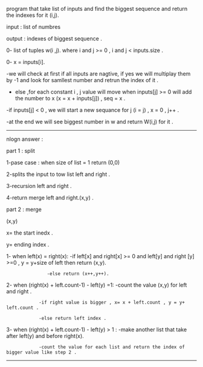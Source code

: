 program that take list of inputs and find the biggest sequence and return the indexes for it (i,j).







input : list of numbres 


output : indexes of biggest sequence . 







0- list of tuples w(i ,j). where i and j >= 0 , i and j < inputs.size .

0- x = inputs[i].




-we will check at first if all inputs are nagtive, if yes we will multiplay them by -1 and look for samllest number and retrun the index of it .


- else ,for each constant i , j value will move when inputs[j] >= 0 will add the number to x  (x = x + inputs[j]) , seq = x . 


-if inputs[j] < 0 , we will start a new sequance for j (i = j) , x = 0 , j++ .


-at the end we will see biggest number in w and return W(i,j) for it .


*****************************************************************************************************************


nlogn answer :





part 1 : split




1-pase case : when size of list = 1 return (0,0)


2-splits the input to tow list left and right . 


3-recursion left and right . 


4-return merge left and right.(x,y) .



part 2 : merge 



(x,y)

x= the start inedx .

y= ending index .


1- when left(x) = right(x):
                   -if left[x] and right[x] >= 0 and left[y] and right [y] >=0 ,
                    y = y+size of left then return (x,y). 

                   -else return (x++,y++).




2- when (right(x) + left.count-1) - left(y) =1: 
                -count the value (x,y) for left and right .

                -if right value is bigger , x= x + left.count , y = y+ left.count .

                -else return left index .


3- when (right(x) + left.count-1) - left(y) > 1 : 
                -make another list that take after left(y) and before right(x).

                -count the value for each list and return the index of bigger value like step 2 . 



***************************************************************************************************






